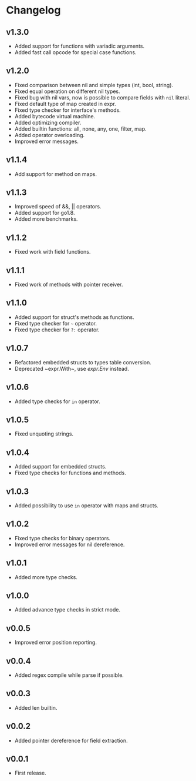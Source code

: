 # Changelog

## v1.3.0

* Added support for functions with variadic arguments.
* Added fast call opcode for special case functions.

## v1.2.0
* Fixed comparison between nil and simple types (int, bool, string).
* Fixed equal operation on different nil types.
* Fixed bug with nil vars, now is possible to compare fields with `nil` literal.
* Fixed default type of map created in expr.
* Fixed type checker for interface's methods.
* Added bytecode virtual machine.
* Added optimizing compiler.
* Added builtin functions: all, none, any, one, filter, map.
* Added operator overloading.
* Improved error messages.

## v1.1.4
* Add support for method on maps.

## v1.1.3
* Improved speed of &&, || operators.
* Added support for go1.8.
* Added more benchmarks.

## v1.1.2
* Fixed work with field functions.

## v1.1.1
* Fixed work of methods with pointer receiver.

## v1.1.0
* Added support for struct's methods as functions.
* Fixed type checker for `~` operator.
* Fixed type checker for `?:` operator.

## v1.0.7
* Refactored embedded structs to types table conversion.
* Deprecated ~expr.With~, use _expr.Env_ instead.

## v1.0.6
* Added type checks for `in` operator.

## v1.0.5
* Fixed unquoting strings.

## v1.0.4
* Added support for embedded structs.
* Fixed type checks for functions and methods.

## v1.0.3
* Added possibility to use `in` operator with maps and structs.

## v1.0.2
* Fixed type checks for binary operators.
* Improved error messages for nil dereference.

## v1.0.1
* Added more type checks.

## v1.0.0
* Added advance type checks in strict mode.

## v0.0.5
* Improved error position reporting.

## v0.0.4
* Added regex compile while parse if possible.

## v0.0.3
* Added len builtin.

## v0.0.2
* Added pointer dereference for field extraction.

## v0.0.1
* First release.
